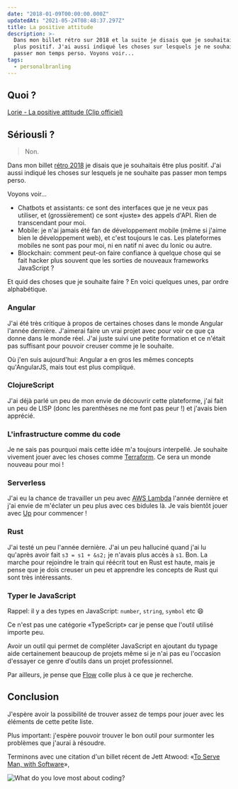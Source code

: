```yaml
---
date: "2018-01-09T00:00:00.000Z"
updatedAt: "2021-05-24T08:48:37.297Z"
title: La positive attitude
description: >-
  Dans mon billet rétro sur 2018 et la suite je disais que je souhaitais être
  plus positif. J'ai aussi indiqué les choses sur lesquels je ne souhaite pas
  passer mon temps perso. Voyons voir...
tags:
  - personalbranling
---
```


## Quoi ?

[Lorie - La positive attitude (Clip officiel)](https://www.youtube.com/watch?v=gb4yPEMh24E)

## Sériousli ?

> Non.

Dans mon billet [rétro 2018](/fr/vers-2018-et-au-dela) je disais que je souhaitais être plus positif. J'ai aussi indiqué les choses sur lesquels je ne souhaite pas passer mon temps perso.

Voyons voir...

- Chatbots et assistants: ce sont des interfaces que je ne veux pas utiliser, et (grossièrement) ce sont «juste» des appels d'API. Rien de transcendant pour moi.
- Mobile: je n'ai jamais été fan de développement mobile (même si j'aime bien le développement web), et c'est toujours le cas. Les plateformes mobiles ne sont pas pour moi, ni en natif ni avec du Ionic ou autre.
- Blockchain: comment peut-on faire confiance à quelque chose qui se fait hacker plus souvent que les sorties de nouveaux frameworks JavaScript ?

Et quid des choses que je souhaite faire ? En voici quelques unes, par ordre alphabétique.

### Angular

J'ai été très critique à propos de certaines choses dans le monde Angular l'année dernière. J'aimerai faire un vrai projet avec pour voir ce que ça donne dans le monde réel. J'ai juste suivi une petite formation et ce n'était pas suffisant pour pouvoir creuser comme je le souhaite.

Où j'en suis aujourd'hui: Angular a en gros les mêmes concepts qu'AngularJS, mais tout est plus compliqué.

### ClojureScript

J'ai déjà parlé un peu de mon envie de découvrir cette plateforme, j'ai fait un peu de LISP (donc les parenthèses ne me font pas peur !) et j'avais bien apprécié.

### L'infrastructure comme du code

Je ne sais pas pourquoi mais cette idée m'a toujours interpellé. Je souhaite vivement jouer avec les choses comme [Terraform](https://www.terraform.io/). Ce sera un monde nouveau pour moi !

### Serverless

J'ai eu la chance de travailler un peu avec [AWS Lambda](https://aws.amazon.com/lambda/) l'année dernière et j'ai envie de m'éclater un peu plus avec ces bidules là. Je vais bientôt jouer avec [Up](https://up.docs.apex.sh) pour commencer !

### Rust

J'ai testé un peu l'année dernière. J'ai un peu halluciné quand j'ai lu qu'après avoir fait `s3 = s1 + &s2;` je n'avais plus accès à `s1`. Bon. La marche pour rejoindre le train qui réécrit tout en Rust est haute, mais je pense que je dois creuser un peu et apprendre les concepts de Rust qui sont très intéressants.

### Typer le JavaScript

Rappel: il y a des types en JavaScript: `number`, `string`, `symbol` etc :smile:

Ce n'est pas une catégorie «TypeScript» car je pense que l'outil utilisé importe peu.

Avoir un outil qui permet de compléter JavaScript en ajoutant du typage aide certainement beaucoup de projets même si je n'ai pas eu l'occasion d'essayer ce genre d'outils dans un projet professionnel.

Par ailleurs, je pense que [Flow](https://flow.org/) colle plus à ce que je recherche.

## Conclusion

J'espère avoir la possibilité de trouver assez de temps pour jouer avec les éléments de cette petite liste.

Plus important: j'espère pouvoir trouver le bon outil pour surmonter les problèmes que j'aurai à résoudre.

Terminons avec une citation d'un billet récent de Jett Atwood: «[To Serve Man, with Software](https://blog.codinghorror.com/to-serve-man-with-software/)»,

![What do you love most about coding?](/assets/contentful/5WcNMpDjD2V6pfvDE33qdU/575514458dc4499343417d071d173a9a/dk-findout-coding-page-50-quote.jpg)
